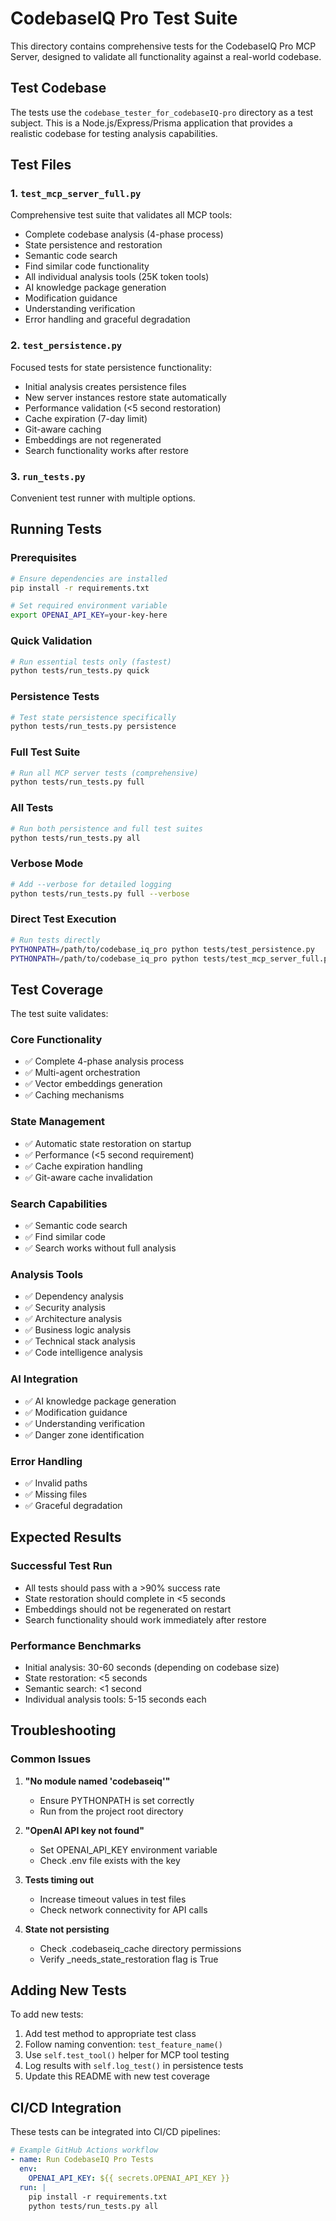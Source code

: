 # CodebaseIQ Pro Test Suite

This directory contains comprehensive tests for the CodebaseIQ Pro MCP Server, designed to validate all functionality against a real-world codebase.

## Test Codebase

The tests use the `codebase_tester_for_codebaseIQ-pro` directory as a test subject. This is a Node.js/Express/Prisma application that provides a realistic codebase for testing analysis capabilities.

## Test Files

### 1. `test_mcp_server_full.py`
Comprehensive test suite that validates all MCP tools:
- Complete codebase analysis (4-phase process)
- State persistence and restoration
- Semantic code search
- Find similar code functionality
- All individual analysis tools (25K token tools)
- AI knowledge package generation
- Modification guidance
- Understanding verification
- Error handling and graceful degradation

### 2. `test_persistence.py`
Focused tests for state persistence functionality:
- Initial analysis creates persistence files
- New server instances restore state automatically
- Performance validation (<5 second restoration)
- Cache expiration (7-day limit)
- Git-aware caching
- Embeddings are not regenerated
- Search functionality works after restore

### 3. `run_tests.py`
Convenient test runner with multiple options.

## Running Tests

### Prerequisites
```bash
# Ensure dependencies are installed
pip install -r requirements.txt

# Set required environment variable
export OPENAI_API_KEY=your-key-here
```

### Quick Validation
```bash
# Run essential tests only (fastest)
python tests/run_tests.py quick
```

### Persistence Tests
```bash
# Test state persistence specifically
python tests/run_tests.py persistence
```

### Full Test Suite
```bash
# Run all MCP server tests (comprehensive)
python tests/run_tests.py full
```

### All Tests
```bash
# Run both persistence and full test suites
python tests/run_tests.py all
```

### Verbose Mode
```bash
# Add --verbose for detailed logging
python tests/run_tests.py full --verbose
```

### Direct Test Execution
```bash
# Run tests directly
PYTHONPATH=/path/to/codebase_iq_pro python tests/test_persistence.py
PYTHONPATH=/path/to/codebase_iq_pro python tests/test_mcp_server_full.py
```

## Test Coverage

The test suite validates:

### Core Functionality
- ✅ Complete 4-phase analysis process
- ✅ Multi-agent orchestration
- ✅ Vector embeddings generation
- ✅ Caching mechanisms

### State Management
- ✅ Automatic state restoration on startup
- ✅ Performance (<5 second requirement)
- ✅ Cache expiration handling
- ✅ Git-aware cache invalidation

### Search Capabilities
- ✅ Semantic code search
- ✅ Find similar code
- ✅ Search works without full analysis

### Analysis Tools
- ✅ Dependency analysis
- ✅ Security analysis
- ✅ Architecture analysis
- ✅ Business logic analysis
- ✅ Technical stack analysis
- ✅ Code intelligence analysis

### AI Integration
- ✅ AI knowledge package generation
- ✅ Modification guidance
- ✅ Understanding verification
- ✅ Danger zone identification

### Error Handling
- ✅ Invalid paths
- ✅ Missing files
- ✅ Graceful degradation

## Expected Results

### Successful Test Run
- All tests should pass with a >90% success rate
- State restoration should complete in <5 seconds
- Embeddings should not be regenerated on restart
- Search functionality should work immediately after restore

### Performance Benchmarks
- Initial analysis: 30-60 seconds (depending on codebase size)
- State restoration: <5 seconds
- Semantic search: <1 second
- Individual analysis tools: 5-15 seconds each

## Troubleshooting

### Common Issues

1. **"No module named 'codebaseiq'"**
   - Ensure PYTHONPATH is set correctly
   - Run from the project root directory

2. **"OpenAI API key not found"**
   - Set OPENAI_API_KEY environment variable
   - Check .env file exists with the key

3. **Tests timing out**
   - Increase timeout values in test files
   - Check network connectivity for API calls

4. **State not persisting**
   - Check .codebaseiq_cache directory permissions
   - Verify _needs_state_restoration flag is True

## Adding New Tests

To add new tests:

1. Add test method to appropriate test class
2. Follow naming convention: `test_feature_name()`
3. Use `self.test_tool()` helper for MCP tool testing
4. Log results with `self.log_test()` in persistence tests
5. Update this README with new test coverage

## CI/CD Integration

These tests can be integrated into CI/CD pipelines:

```yaml
# Example GitHub Actions workflow
- name: Run CodebaseIQ Pro Tests
  env:
    OPENAI_API_KEY: ${{ secrets.OPENAI_API_KEY }}
  run: |
    pip install -r requirements.txt
    python tests/run_tests.py all
```